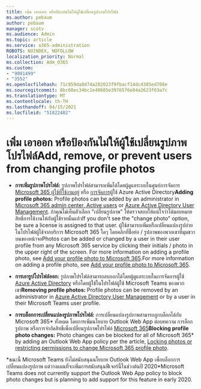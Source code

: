 ```yaml
---
title: เพิ่ม เอาออก หรือป้องกันไม่ให้ผู้ใช้เปลี่ยนรูปภาพโปรไฟล์
ms.author: pebaum
author: pebaum
manager: scotv
ms.audience: Admin
ms.topic: article
ms.service: o365-administration
ROBOTS: NOINDEX, NOFOLLOW
localization_priority: Normal
ms.collection: Adm_O365
ms.custom:
- "9001499"
- "3552"
ms.openlocfilehash: 71c959da8d74a282023f9fbacf14dc4305ed708e
ms.sourcegitcommit: 8bc60ec34bc1e40685e3976576e04a2623f63a7c
ms.translationtype: MT
ms.contentlocale: th-TH
ms.lasthandoff: 04/15/2021
ms.locfileid: "51822402"
---
```

# <a name="add-remove-or-prevent-users-from-changing-profile-photos"></a><span data-ttu-id="cc526-102">เพิ่ม เอาออก หรือป้องกันไม่ให้ผู้ใช้เปลี่ยนรูปภาพโปรไฟล์</span><span class="sxs-lookup"><span data-stu-id="cc526-102">Add, remove, or prevent users from changing profile photos</span></span>

- <span data-ttu-id="cc526-103">**การเพิ่มรูปภาพโปรไฟล์:** รูปภาพโปรไฟล์สามารถเพิ่มได้โดยผู้ดูแลระบบในศูนย์การจัดการ [Microsoft 365 ผู้ใช้ที่ใช้งานอยู่](https://admin.microsoft.com/Adminportal/Home?source=applauncher#/users) หรือ  [การจัดการ](https://portal.azure.com/#blade/Microsoft_AAD_IAM/UsersManagementMenuBlade/AllUsers)ผู้ใช้ Azure Active Directory</span><span class="sxs-lookup"><span data-stu-id="cc526-103">**Adding profile photos:** Profile photos can be added by an administrator in [Microsoft 365 admin center, Active users](https://admin.microsoft.com/Adminportal/Home?source=applauncher#/users) or  [Azure Active Directory User Management](https://portal.azure.com/#blade/Microsoft_AAD_IAM/UsersManagementMenuBlade/AllUsers).</span></span>  <span data-ttu-id="cc526-104">ถ้าคุณไม่เห็นตัวเลือก "เปลี่ยนรูปภาพ" ให้ตรวจสอบให้แน่ใจว่าได้มอบหมายสิทธิ์การใช้งานให้กับผู้ใช้รายนั้นแล้ว</span><span class="sxs-lookup"><span data-stu-id="cc526-104">If you don't see the "change photo" option, be sure a license is assigned to that user.</span></span> <span data-ttu-id="cc526-105">ผู้ใช้สามารถเพิ่มหรือเปลี่ยนแปลงรูปถ่ายในโปรไฟล์ผู้ใช้จากบริการ Microsoft 365 ใดๆ โดยคลิกที่ชื่อย่อ / รูปภาพของพวกเขาที่มุมขวาบนของหน้าจอ</span><span class="sxs-lookup"><span data-stu-id="cc526-105">Photos can be added or changed by a user in their user profile from any Microsoft 365 service by clicking their initials / photo in the upper right of the screen.</span></span> <span data-ttu-id="cc526-106">For more information on adding a profile photo, see [Add your profile photo to Microsoft 365](https://support.office.com/article/add-your-profile-photo-to-office-365-2eaf93fd-b3f1-43b9-9cdc-bdcd548435b7).</span><span class="sxs-lookup"><span data-stu-id="cc526-106">For more information on adding a profile photo, see [Add your profile photo to Microsoft 365](https://support.office.com/article/add-your-profile-photo-to-office-365-2eaf93fd-b3f1-43b9-9cdc-bdcd548435b7).</span></span>

- <span data-ttu-id="cc526-107">**การเอารูปโปรไฟล์ออก:** รูปภาพโปรไฟล์สามารถลบออกได้โดยผู้ดูแลระบบในการจัดการผู้ใช้ [Azure Active Directory](https://portal.azure.com/#blade/Microsoft_AAD_IAM/UsersManagementMenuBlade/AllUsers) หรือโดยผู้ใช้ในโปรไฟล์ผู้ใช้ Microsoft Teams ของพวกเขา</span><span class="sxs-lookup"><span data-stu-id="cc526-107">**Removing profile photos:** Profile photos can be removed by an administrator in [Azure Active Directory User Management](https://portal.azure.com/#blade/Microsoft_AAD_IAM/UsersManagementMenuBlade/AllUsers) or by a user in their Microsoft Teams user profile.</span></span>

- <span data-ttu-id="cc526-108">**การบล็อกการเปลี่ยนแปลงรูปภาพโปรไฟล์:** การเปลี่ยนแปลงรูปภาพสามารถถูกบล็อกได้กับ Microsoft 365\* ทั้งหมด โดยการเพิ่มนโยบาย Outlook Web App ต่อบทความ การล็อกรูปภาพ หรือการจํากัดสิทธิ์เพื่อเปลี่ยนรูปภาพโปรไฟล์ [Microsoft 365](https://answers.microsoft.com/msoffice/forum/msoffice_o365admin-mso_dep365-mso_o365b/locking-photos-or-restricting-permissions-to/1d19ae4f-de5d-4c3d-a0ad-4b8b8ac32e3d)</span><span class="sxs-lookup"><span data-stu-id="cc526-108">**Blocking profile photo changes:** Photo changes can be blocked for all of Microsoft 365\* by adding an Outlook Web App policy per the article, [Locking photos or restricting permissions to change Microsoft 365 profile photo](https://answers.microsoft.com/msoffice/forum/msoffice_o365admin-mso_dep365-mso_o365b/locking-photos-or-restricting-permissions-to/1d19ae4f-de5d-4c3d-a0ad-4b8b8ac32e3d).</span></span>

<span data-ttu-id="cc526-109">\*ขณะนี้ Microsoft Teams ยังไม่สนับสนุนนโยบาย Outlook Web App เพื่อบล็อกการเปลี่ยนแปลงรูปภาพ แต่วางแผนที่จะเพิ่มการสนับสนุนฟีเจอร์นี้ในช่วงต้นปี 2020</span><span class="sxs-lookup"><span data-stu-id="cc526-109">\*Microsoft Teams does not currently support the Outlook Web App policy to block photo changes but is planning to add support for this feature in early 2020.</span></span>
